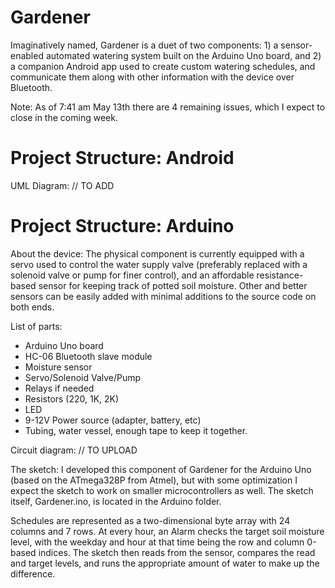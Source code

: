 # Gardener
Imaginatively named, Gardener is a duet of two components: 1) a sensor-enabled automated watering system built on the Arduino Uno board, and 2) a companion Android app used to create custom watering schedules, and communicate them along with other information with the device over Bluetooth. 

Note: As of 7:41 am May 13th there are 4 remaining issues, which I expect to close in the coming week.

# Project Structure: Android
UML Diagram:
// TO ADD

# Project Structure: Arduino
About the device:
The physical component is currently equipped with a servo used to control the water supply valve (preferably replaced with a solenoid valve or pump for finer control), and an affordable resistance-based sensor for keeping track of potted soil moisture. Other and better sensors can be easily added with minimal additions to the source code on both ends.

List of parts:
- Arduino Uno board
- HC-06 Bluetooth slave module
- Moisture sensor
- Servo/Solenoid Valve/Pump
- Relays if needed
- Resistors (220, 1K, 2K)
- LED 
- 9-12V Power source (adapter, battery, etc)
- Tubing, water vessel, enough tape to keep it together.

Circuit diagram:
// TO UPLOAD

The sketch:
I developed this component of Gardener for the Arduino Uno (based on the ATmega328P from Atmel), but with some optimization I expect the sketch to work on smaller microcontrollers as well. The sketch itself, Gardener.ino, is located in the Arduino folder.

Schedules are represented as a two-dimensional byte array with 24 columns and 7 rows. At every hour, an Alarm checks the target soil moisture level, with the weekday and hour at that time being the row and column 0-based indices. The sketch then reads from the sensor, compares the read and target levels, and runs the appropriate amount of water to make up the difference.

